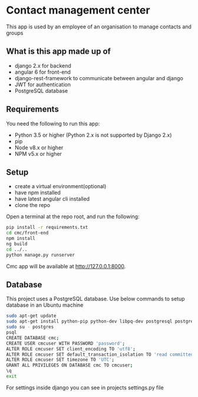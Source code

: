 # Contact management center

This app is used by an employee of an organisation to manage contacts and groups

## What is this app made up of

* django 2.x for backend 
* angular 6 for front-end
* django-rest-framework to communicate between angular and django
* JWT for authentication
* PostgreSQL database

## Requirements

You need the following to run this app:

* Python 3.5 or higher (Python 2.x is not supported by Django 2.x)
* pip
* Node v8.x or higher
* NPM v5.x or higher

## Setup
* create a virtual environment(optional)
* have npm installed
* have latest angular cli installed
* clone the repo

Open a terminal at the repo root, and run the following:

```bash
pip install -r requirements.txt
cd cmc/front-end
npm install
ng build
cd ../..
python manage.py runserver
```

Cmc app will be available at http://127.0.0.1:8000.

## Database

This project uses a PostgreSQL database. Use below commands to setup database in an Ubuntu machine

```bash
sudo apt-get update
sudo apt-get install python-pip python-dev libpq-dev postgresql postgresql-contrib
sudo su - postgres
psql
CREATE DATABASE cmc;
CREATE USER cmcuser WITH PASSWORD 'password';
ALTER ROLE cmcuser SET client_encoding TO 'utf8';
ALTER ROLE cmcuser SET default_transaction_isolation TO 'read committed';
ALTER ROLE cmcuser SET timezone TO 'UTC';
GRANT ALL PRIVILEGES ON DATABASE cmc TO cmcuser;
\q
exit
```

For settings inside django you can see in projects settings.py file
